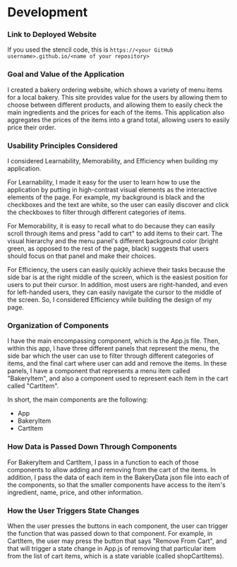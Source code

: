 # Development

### Link to Deployed Website
If you used the stencil code, this is `https://<your GitHub username>.github.io/<name of your repository>`

### Goal and Value of the Application
I created a bakery ordering website, which shows a variety of menu items for a local bakery. This site provides value for the users by allowing them to choose between different products, and allowing them to easily check the main ingredients and the prices for each of the items. This application also aggregates the prices of the items into a grand total, allowing users to easily price their order.

### Usability Principles Considered
I considered Learnability, Memorability, and Efficiency when building my application.

For Learnability, I made it easy for the user to learn how to use the application by putting in high-contrast visual elements as the interactive elements of the page. For example, my background is black and the checkboxes and the text are white, so the user can easily discover and click the checkboxes to filter through different categories of items.

For Memorability, it is easy to recall what to do because they can easily scroll through items and press "add to cart" to add items to their cart. The visual hierarchy and the menu panel's different background color (bright green, as opposed to the rest of the page, black) suggests that users should focus on that panel and make their choices.

For Efficiency, the users can easily quickly achieve their tasks because the side bar is at the right middle of the screen, which is the easiest position for users to put their cursor. In addition, most users are right-handed, and even for left-handed users, they can easily navigate the cursor to the middle of the screen. So, I considered Efficiency while building the design of my page. 

### Organization of Components
I have the main encompassing component, which is the App.js file. Then, within this app, I have three different panels that represent the menu, the side bar which the user can use to filter through different categories of items, and the final cart where user can add and remove the items. In these panels, I have a component that represents a menu item called "BakeryItem", and also a component used to represent each item in the cart called "CartItem". 

In short, the main components are the following:

- App
- BakeryItem
- CartItem


### How Data is Passed Down Through Components
For BakeryItem and CartItem, I pass in a function to each of those components to allow adding and removing from the cart of the items. 
In addition, I pass the data of each item in the BakeryData json file into each of the components, so that the smaller components have access to the item's ingredient, name, price, and other information.

### How the User Triggers State Changes
When the user presses the buttons in each component, the user can trigger the function that was passed down to that component. For example, in CartItem, the user may press the button that says "Remove From Cart", and that will trigger a state change in App.js of removing that particular item from the list of cart items, which is a state variable (called shopCartItems).
